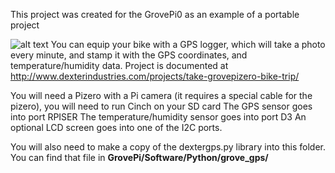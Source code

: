 This project was created for the GrovePi0 as an example of a portable project

![alt text](http://32414320wji53mwwch1u68ce.wpengine.netdna-cdn.com/wp-content/uploads/2016/07/20160703_144803-1024x576.jpg "Pi on a Bike")
You can equip your bike with a GPS logger, which will take a photo every minute, 
and stamp it with the GPS coordinates, and temperature/humidity data.
Project is documented at http://www.dexterindustries.com/projects/take-grovepizero-bike-trip/

You will need a Pizero with a Pi camera (it requires a special cable for the pizero),
you will need to run Cinch on your SD card
The GPS sensor goes into port RPISER
The temperature/humidity sensor goes into port D3
An optional LCD screen goes into one of the I2C ports.

You will also need to make a copy of the dextergps.py library into this folder. 
You can find that file in **GrovePi/Software/Python/grove_gps/**
